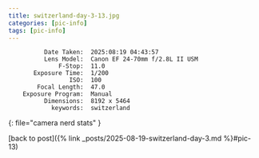 ```yaml
---
title: switzerland-day-3-13.jpg
categories: [pic-info]
tags: [pic-info]
---
```


```text
          Date Taken:  2025:08:19 04:43:57
          Lens Model:  Canon EF 24-70mm f/2.8L II USM
              F-Stop:  11.0
       Exposure Time:  1/200
                 ISO:  100
        Focal Length:  47.0
    Exposure Program:  Manual
          Dimensions:  8192 x 5464
            keywords:  switzerland
```
{: file="camera nerd stats" }

[back to post]({% link _posts/2025-08-19-switzerland-day-3.md %}#pic-13)